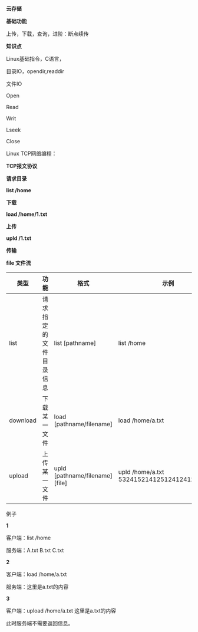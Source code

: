 **云存储**

**基础功能**

上传，下载，查询，进阶：断点续传

**知识点**

Linux基础指令，C语言，

目录IO，opendir,readdir

文件IO

Open

Read

Writ

Lseek

Close

Linux TCP网络编程：



**TCP报文协议**

**请求目录**

**list /home**

**下载**

**load /home/1.txt**

**上传**

**upld  /1.txt**

**传输**

**file 文件流**

| 类型     | 功能                   | 格式                            | 示例                                        |
| -------- | ---------------------- | ------------------------------- | ------------------------------------------- |
| list     | 请求指定的文件目录信息 | list [pathname]                 | list /home                                  |
| download | 下载某一文件           | load [pathname/filename]        | load /home/a.txt                            |
| upload   | 上传某一文件           | upld [pathname/filename] [file] | upld /home/a.txt 53241521412512412412512412 |

例子

**1**

客户端：list /home

服务端：A.txt B.txt C.txt

**2**

客户端：load /home/a.txt

服务端：这里是a.txt的内容

**3**

客户端：upload /home/a.txt 这里是a.txt的内容

此时服务端不需要返回信息。
